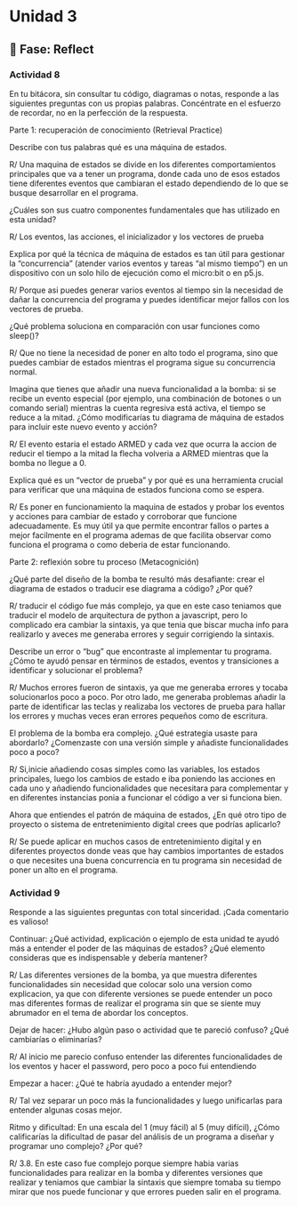 # Unidad 3


## 🤔 Fase: Reflect


### Actividad 8

En tu bitácora, sin consultar tu código, diagramas o notas, responde a las siguientes preguntas con us propias palabras. Concéntrate en el esfuerzo de recordar, no en la perfección de la respuesta.

Parte 1: recuperación de conocimiento (Retrieval Practice)

Describe con tus palabras qué es una máquina de estados. 

R/ Una maquina de estados se divide en los diferentes comportamientos principales que va a tener un programa, donde cada uno de esos estados tiene diferentes eventos que cambiaran el estado dependiendo de lo que se busque desarrollar en el programa.


¿Cuáles son sus cuatro componentes fundamentales que has utilizado en esta unidad?

R/ Los eventos, las acciones, el inicializador y los vectores de prueba

Explica por qué la técnica de máquina de estados es tan útil para gestionar la “concurrencia” (atender varios eventos y tareas “al mismo tiempo”) en un dispositivo con un solo hilo de ejecución como el micro:bit o en p5.js. 

R/ Porque asi puedes generar varios eventos al tiempo sin la necesidad de dañar la concurrencia del programa y puedes identificar mejor fallos con los vectores de prueba.

¿Qué problema soluciona en comparación con usar funciones como sleep()?

R/ Que no tiene la necesidad de poner en alto todo el programa, sino que puedes cambiar de estados mientras el programa sigue su concurrencia normal.

Imagina que tienes que añadir una nueva funcionalidad a la bomba: si se recibe un evento especial (por ejemplo, una combinación de botones o un comando serial) mientras la cuenta regresiva está activa, el tiempo se reduce a la mitad. ¿Cómo modificarías tu diagrama de máquina de estados para incluir este nuevo evento y acción?

R/ El evento estaria el estado ARMED y cada vez que ocurra la accion de reducir el tiempo a la mitad la flecha volveria a ARMED mientras que la bomba no llegue a 0.

Explica qué es un “vector de prueba” y por qué es una herramienta crucial para verificar que una máquina de estados funciona como se espera.

R/ Es poner en funcionamiento la maquina de estados y probar los eventos y acciones para cambiar de estado y corroborar que funcione adecuadamente. Es muy útil ya que permite encontrar fallos o partes a mejor facilmente en el programa ademas de que facilita observar como funciona el programa o como deberia de estar funcionando.

Parte 2: reflexión sobre tu proceso (Metacognición)

¿Qué parte del diseño de la bomba te resultó más desafiante: crear el diagrama de estados o traducir ese diagrama a código? ¿Por qué?

R/ traducir el código fue más complejo, ya que en este caso teniamos que traducir el modelo de arquitectura de python a javascript, pero lo complicado era cambiar la sintaxis, ya que tenia que biscar mucha info para realizarlo y aveces me generaba errores y seguir corrigiendo la sintaxis.

Describe un error o “bug” que encontraste al implementar tu programa. ¿Cómo te ayudó pensar en términos de estados, eventos y transiciones a identificar y solucionar el problema?

R/ Muchos errores fueron de sintaxis, ya que me generaba errores y tocaba solucionarlos poco a poco. Por otro lado, me generaba problemas añadir la parte de identificar las teclas y realizaba los vectores de prueba para hallar los errores y muchas veces eran errores pequeños como de escritura.

El problema de la bomba era complejo. ¿Qué estrategia usaste para abordarlo? ¿Comenzaste con una versión simple y añadiste funcionalidades poco a poco?

R/ Si,inicie añadiendo cosas simples como las variables, los estados principales, luego los cambios de estado e iba poniendo las acciones en cada uno y añadiendo funcionalidades que necesitara para complementar y en diferentes instancias ponia a funcionar el código a ver si funciona bien.

Ahora que entiendes el patrón de máquina de estados, ¿En qué otro tipo de proyecto o sistema de entretenimiento digital crees que podrías aplicarlo?

R/ Se puede aplicar en muchos casos de entretenimiento digital y en diferentes proyectos donde veas que hay cambios importantes de estados o que necesites una buena concurrencia en tu programa sin necesidad de poner un alto en el programa.

### Actividad 9

Responde a las siguientes preguntas con total sinceridad. ¡Cada comentario es valioso!

Continuar: ¿Qué actividad, explicación o ejemplo de esta unidad te ayudó más a entender el poder de las máquinas de estados? ¿Qué elemento consideras que es indispensable y debería mantener?

R/ Las diferentes versiones de la bomba, ya que muestra diferentes funcionalidades sin necesidad que colocar solo una version como explicacion, ya que con diferente versiones se puede entender un poco mas diferentes formas de realizar el programa sin que se siente muy abrumador en el tema de abordar los conceptos.

Dejar de hacer: ¿Hubo algún paso o actividad que te pareció confuso? ¿Qué cambiarías o eliminarías?

R/ Al inicio me parecio confuso entender las diferentes funcionalidades de los eventos y hacer el password, pero poco a poco fui entendiendo

Empezar a hacer: ¿Qué te habría ayudado a entender mejor?

R/ Tal vez separar un poco más la funcionalidades y luego unificarlas para entender algunas cosas mejor.


Ritmo y dificultad: En una escala del 1 (muy fácil) al 5 (muy difícil), ¿Cómo calificarías la dificultad de pasar del análisis de un programa a diseñar y programar uno complejo? ¿Por qué?

R/ 3.8. En este caso fue complejo porque siempre habia varias funcionalidades para realizar en la bomba y diferentes versiones que realizar y teniamos que cambiar la sintaxis que siempre tomaba su tiempo mirar que nos puede funcionar y que errores pueden salir en el programa.


